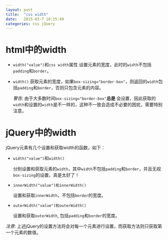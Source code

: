 ```yaml
---
layout: post
title:  "css width"
date:   2015-03-7 10:25:49
categories: css jQuery
---
```



# html中的width

* `width("value")`和`css width`属性
    设置元素的宽度，此时的`width`不包括`padding`和`border`。
* `width()`
    获取元素的宽度，如果`box-sizing="border-box"`，则返回的`width`包括`padding`和`border`，否则只包含元素的内容。

    *警告*: 由于大多数时间`box-sizing="border-box"`**总是** 会设置，因此获取的`width`和设置的`width`是不一样的，这种不一致会造成不必要的困扰，需要特别注意。

# jQuery中的width

jQuery元素有几个设置和获取width的函数，如下：

* `width("value")`和`width()`

    分别设置和获取元素的`width`，其中`width`不包括`padding`和`border`，并且无视`box-sizing`的设置，真是太好了！

* `innerWidth("value")和innerWidth()`

    设置和获取`innerWidth`，不包括`border`的宽度。

* `outerWidth("value")和outerWidth()`

    设置和获取`outerWidth`, 包括`padding`和`border`的宽度。

*注意*: 上述jQuery的设置方法将会对每一个元素进行设置，而获取方法则只获取第一个元素的数值。

